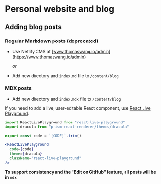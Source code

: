 # Personal website and blog

## Adding blog posts

### Regular Markdown posts (deprecated)

- Use Netlify CMS at [www.thomaswang.io/admin](https://www.thomaswang.io/admin)

  _or_

- Add new directory and `index.md` file to `/content/blog`

### MDX posts

- Add new directory and `index.mdx` file to `/content/blog`

If you need to add a live, user-editable React component, use [React Live Playground](https://github.com/thomaswang/react-live-playground).

```jsx
import ReactLivePlayground from "react-live-playground"
import dracula from "prism-react-renderer/themes/dracula"

export const code = `[CODE]`.trim()

<ReactLivePlayground
  code={code}
  theme={dracula}
  className="react-live-playground"
/>
```

**To support consistency and the "Edit on GitHub" feature, all posts will be in `mdx`**
